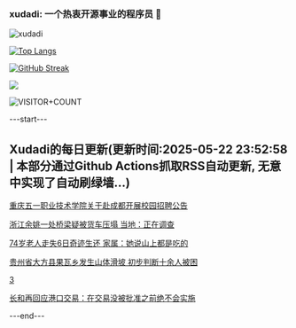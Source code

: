### xudadi: 一个热衷开源事业的程序员 👋

![xudadi](https://github-readme-stats-git-masterorgs-github-readme-stats-team.vercel.app/api?username=xudadi)

[![Top Langs](https://github-readme-stats.vercel.app/api/top-langs/?username=xudadi)](https://github.com/anuraghazra/github-readme-stats)

[![GitHub Streak](https://streak-stats.demolab.com?user=xudadi&locale=zh_Hans)](https://git.io/streak-stats)

![](https://raw.githubusercontent.com/xudadi/xudadi/main/assets/github-contribution-grid-snake.svg)

![VISITOR+COUNT](https://komarev.com/ghpvc/?username=xudadi&label=VISITOR+COUNT)


---start---

## Xudadi的每日更新(更新时间:2025-05-22 23:52:58 | 本部分通过Github Actions抓取RSS自动更新, 无意中实现了自动刷绿墙...)

[重庆五一职业技术学院关于赴成都开展校园招聘公告](https://www.gongkaoleida.com/article/2413501)

[浙江余姚一处桥梁疑被货车压塌 当地：正在调查](https://m.163.com/news/article/K05TVTLV053469KC.html)

[74岁老人走失6日奇迹生还 家属：她说山上都是吃的](https://m.163.com/news/article/K05RASDV0534P59R.html)

[贵州省大方县果瓦乡发生山体滑坡 初步判断十余人被困](https://m.163.com/news/article/K05QKKK80001899O.html)

[3](https://m.163.com/touch/news/sub/domestic)

[长和再回应港口交易：在交易没被批准之前绝不会实施](https://m.163.com/news/article/K05PF1UH0512B07B.html)

---end---
